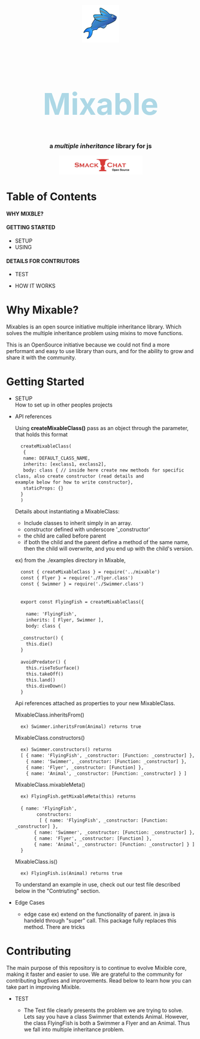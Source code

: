 <p align="center" >
	<img  src="MixableLogo.jpg" width="100px" height="100px"/>
</p>

<h1 align="center" style=" color: lightblue; font-size: 80px"> Mixable <h1/>

<h3 align= "center">   a <i> multiple inheritance </i> library for js </h3>
<p align="center">
	<img src="logo.jpg" width="222px" height="50px"/>
</p>
<h1>Table of Contents</h1>

<h4>WHY MIXBLE?</h4> 


<h4>GETTING STARTED</h4> 

* SETUP
* USING  

<h4>DETAILS FOR CONTRIUTORS</h4>

* TEST

* HOW IT WORKS

<h1> Why Mixable? </h1>

Mixables is an open source initiative multiple inheritance library.
Which solves the multiple inheritance problem using mixins to move functions.

This is an OpenSource initiative because we could not find a more performant and easy to use library than ours, and for the ability to grow and share it with the community.


<h1>Getting Started</h1>

* SETUP  
		How to set up in other peoples projects


* API references 

	Using **createMixableClass()** pass as an object through the parameter, that holds this format
	
	
	
	 
	 
		createMixableClass(
		 {
		 name: DEFAULT_CLASS_NAME,
		 inherits: [exclass1, exclass2],
		 body: class { // inside here create new methods for specific class, also create constructor (read details and                  example below for how to write constructor},
		 staticProps: {}
		}
		)

	 
	 
	Details about instantiating a MixableClass: 
	- Include classes to inherit simply in an array.
	- constructor defined with underscore '_constructor'
	- the child are called before parent 
	- if both the child and the parent define a method of the same name, then the child will overwrite, and you end up 	   with the child's version.


	ex) from the ./examples directory in Mixable,
		

		const { createMixableClass } = require('../mixable')  
		const { Flyer } = require('./Flyer.class')  
		const { Swimmer } = require('./Swimmer.class')
	
			
		export const FlyingFish = createMixableClass({
	
		  name: 'FlyingFish',
		  inherits: [ Flyer, Swimmer ],
		  body: class {

	    _constructor() {
	      this.die()
	    }
	  
	    avoidPredator() {
	      this.riseToSurface()
	      this.takeOff()
	      this.land()
	      this.diveDown()
	    }
  
  	
	Api references attached as properties to your new MixableClass.
	
	MixableClass.inheritsFrom()
	
		ex) Swimmer.inheritsFrom(Animal) returns true
	
	
	MixableClass.constructors()
	
		ex) Swimmer.constructors() returns
		[ { name: 'FlyingFish', _constructor: [Function: _constructor] },
	      { name: 'Swimmer', _constructor: [Function: _constructor] },
	      { name: 'Flyer', _constructor: [Function] },
	      { name: 'Animal', _constructor: [Function: _constructor] } ]
	
	MixableClass.mixableMeta()
	
		ex) FlyingFish.getMixableMeta(this) returns 
		
		{ name: 'FlyingFish',
		      constructors:
		       [ { name: 'FlyingFish', _constructor: [Function: _constructor] },
			 { name: 'Swimmer', _constructor: [Function: _constructor] },
			 { name: 'Flyer', _constructor: [Function] },
			 { name: 'Animal', _constructor: [Function: _constructor] } ] 
		}
	
	MixableClass.is() 
	
		ex) FlyingFish.is(Animal) returns true
	
		
	To understand an example in use, check out our test file described below in the "Contriuting" section.
	
	
	
*  Edge Cases


	- edge case ex) extend on the functionality of parent. in java is handeld through "super" call. This package fully 	   replaces this method. There are tricks


 
      

<h1>Contributing</h1>



The main purpose of this repository is to continue to evolve Mixible core, making it faster and easier to use. We are grateful to the community for contributing bugfixes and improvements. Read below to learn how you can take part in improving Mixible.


* TEST

	- The Test file clearly presents the problem we are trying to solve. Lets say you have a class Swimmer that extends Animal. However, the class FlyingFish is both a Swimmer a Flyer and an Animal. Thus we fall into multiple inheritance problem. 







